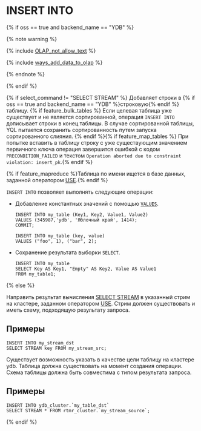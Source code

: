 # INSERT INTO

{% if oss == true and backend_name == "YDB" %}

{% note warning %}

{% include [OLAP_not_allow_text](../../../../_includes/not_allow_for_olap_text.md) %}

{% include [ways_add_data_to_olap](../../../../_includes/ways_add_data_to_olap.md) %}

{% endnote %}

{% endif %}

{% if select_command != "SELECT STREAM" %}
Добавляет строки в {% if oss == true and backend_name == "YDB" %}строковую{% endif %} таблицу. {% if feature_bulk_tables %} Если целевая таблица уже существует и не является сортированной, операция `INSERT INTO` дописывает строки в конец таблицы. В случае сортированной таблицы, YQL пытается сохранить сортированность путем запуска сортированного слияния. {% endif %}{% if feature_map_tables %} При попытке вставить в таблицу строку с уже существующим значением первичного ключа операция завершится ошибкой с кодом `PRECONDITION_FAILED` и текстом `Operation aborted due to constraint violation: insert_pk`.{% endif %}

{% if feature_mapreduce %}Таблица по имени ищется в базе данных, заданной оператором [USE](../use.md).{% endif %}

`INSERT INTO` позволяет выполнять следующие операции:

* Добавление константных значений с помощью [`VALUES`](../values.md).

  ```yql
  INSERT INTO my_table (Key1, Key2, Value1, Value2)
  VALUES (345987,'ydb', 'Яблочный край', 1414);
  COMMIT;
  ```

  ```yql
  INSERT INTO my_table (key, value)
  VALUES ("foo", 1), ("bar", 2);
  ```

* Сохранение результата выборки `SELECT`.

  ```yql
  INSERT INTO my_table
  SELECT Key AS Key1, "Empty" AS Key2, Value AS Value1
  FROM my_table1;
  ```

{% else %}

Направить результат вычисления [SELECT STREAM](../select_stream.md) в указанный стрим на кластере, заданном оператором [USE](../use.md). Стрим должен существовать и иметь схему, подходящую результату запроса.

## Примеры

```yql
INSERT INTO my_stream_dst
SELECT STREAM key FROM my_stream_src;
```

Существует возможность указать в качестве цели таблицу на кластере ydb. Таблица должна существовать на момент создания операции. Схема таблицы должна быть совместима с типом результата запроса.

## Примеры

```yql
INSERT INTO ydb_cluster.`my_table_dst`
SELECT STREAM * FROM rtmr_cluster.`my_stream_source`;
```

{% endif %}
